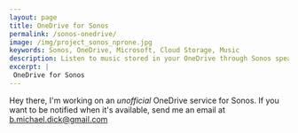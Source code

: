 ```yaml
---
layout: page
title: OneDrive for Sonos
permalink: /sonos-onedrive/
image: /img/project_sonos_nprone.jpg
keywords: Sonos, OneDrive, Microsoft, Cloud Storage, Music
description: Listen to music stored in your OneDrive through Sonos speakers.
excerpt: |
 OneDrive for Sonos
---
```


Hey there, I'm working on an *unofficial* OneDrive service for Sonos. If you want to be notified when it's available, send me an email at b.michael.dick@gmail.com
 